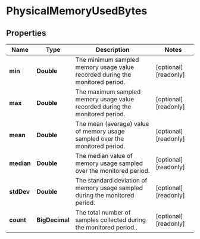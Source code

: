 

# PhysicalMemoryUsedBytes


## Properties

| Name | Type | Description | Notes |
|------------ | ------------- | ------------- | -------------|
|**min** | **Double** | The minimum sampled memory usage value recorded during the monitored period. |  [optional] [readonly] |
|**max** | **Double** | The maximum sampled memory usage value recorded during the monitored period. |  [optional] [readonly] |
|**mean** | **Double** | The mean (average) value of memory usage sampled over the monitored period. |  [optional] [readonly] |
|**median** | **Double** | The median value of memory usage sampled over the monitored period. |  [optional] [readonly] |
|**stdDev** | **Double** | The standard deviation of memory usage sampled during the monitored period. |  [optional] [readonly] |
|**count** | **BigDecimal** | The total number of samples collected during the monitored period.. |  [optional] [readonly] |



